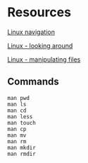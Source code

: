 # Resources

[Linux navigation](http://linuxcommand.org/lc3_lts0020.php)

[Linux - looking around](http://linuxcommand.org/lc3_lts0030.php)

[Linux - manipulating files](http://linuxcommand.org/lc3_lts0050.php)

## Commands

    man pwd
    man ls
    man cd
    man less
    man touch
    man cp
    man mv
    man rm
    man mkdir
    man rmdir
